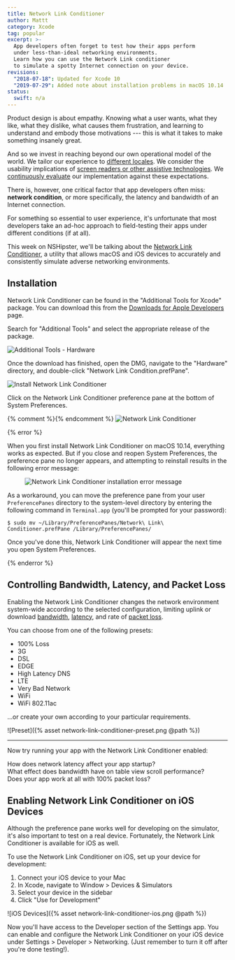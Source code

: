 ```yaml
---
title: Network Link Conditioner
author: Mattt
category: Xcode
tag: popular
excerpt: >-
  App developers often forget to test how their apps perform
  under less-than-ideal networking environments.
  Learn how you can use the Network Link conditioner 
  to simulate a spotty Internet connection on your device.
revisions:
  "2018-07-18": Updated for Xcode 10
  "2019-07-29": Added note about installation problems in macOS 10.14
status:
  swift: n/a
---
```


Product design is about empathy.
Knowing what a user wants,
what they like,
what they dislike,
what causes them frustration,
and learning to understand and embody those motivations ---
this is what it takes to make something insanely great.

And so we invest in reaching beyond our own operational model of the world.
We tailor our experience to
[different locales](/nslocalizedstring/).
We consider the usability implications of
[screen readers or other assistive technologies](/uiaccessibility/).
We [continuously evaluate](/unit-testing/)
our implementation against these expectations.

There is, however,
one critical factor that app developers often miss:
**network condition**,
or more specifically,
the latency and bandwidth of an Internet connection.

For something so essential to user experience,
it's unfortunate that most developers take an ad-hoc approach
to field-testing their apps under different conditions
(if at all).

This week on NSHipster,
we'll be talking about the
[Network Link Conditioner](https://developer.apple.com/download/more/?q=Additional%20Tools),
a utility that allows macOS and iOS devices
to accurately and consistently simulate adverse networking environments.

## Installation

Network Link Conditioner can be found
in the "Additional Tools for Xcode" package.
You can download this from the
[Downloads for Apple Developers](https://developer.apple.com/download/more/?q=Additional%20Tools)
page.

Search for "Additional Tools"
and select the appropriate release of the package.

<picture>
    <source srcset="{% asset network-link-conditioner-dmg--dark.png @path %}" media="(prefers-color-scheme: dark)">
    <img src="{% asset network-link-conditioner-dmg--light.png @path %}" alt="Additional Tools - Hardware" loading=lazy>
</picture>

Once the download has finished,
open the DMG,
navigate to the "Hardware" directory,
and double-click "Network Link Condition.prefPane".

<picture>
    <source srcset="{% asset network-link-conditioner-install--dark.png @path %}" media="(prefers-color-scheme: dark)">
    <img src="{% asset network-link-conditioner-install--light.png @path %}" alt="Install Network Link Conditioner" loading=lazy>
</picture>

Click on the Network Link Conditioner preference pane
at the bottom of System Preferences.

<picture>
    {% comment %}<source srcset="{% network-link-conditioner-preference-pane--dark.png @path %}" media="(prefers-color-scheme: dark)">{% endcomment %}
    <img src="{% asset network-link-conditioner-preference-pane--light.png @path %}" alt="Network Link Conditioner" loading=lazy>
</picture>

{% error %}

When you first install Network Link Conditioner on macOS 10.14,
everything works as expected.
But if you close and reopen System Preferences,
the preference pane no longer appears,
and attempting to reinstall results in the following error message:

<figure>

<picture>
    <source srcset="{% asset network-link-conditioner-installation-error--dark.png @path %}" media="(prefers-color-scheme: dark)">
    <img src="{% asset network-link-conditioner-installation-error--light.png @path %}" alt="Network Link Conditioner installation error message" loading=lazy>
</picture>

<figcaption hidden>

> **You can’t install the “Network Link Conditioner” preferences.**<br/>
> “Network Link Conditioner” preferences is installed with macOS and can’t be replaced.

</figcaption>
</figure>

As a workaround,
you can move the preference pane
from your user `PreferencePanes` directory to the system-level directory
by entering the following command in `Terminal.app`
(you'll be prompted for your password):

```terminal
$ sudo mv ~/Library/PreferencePanes/Network\ Link\ Conditioner.prefPane /Library/PreferencePanes/
```

Once you've done this,
Network Link Conditioner will appear
the next time you open System Preferences.

{% enderror %}

## Controlling Bandwidth, Latency, and Packet Loss

Enabling the Network Link Conditioner
changes the network environment system-wide
according to the selected configuration,
limiting uplink or download
[bandwidth](https://en.wikipedia.org/wiki/Bandwidth_%28computing%29),
[latency](https://en.wikipedia.org/wiki/Latency_%28engineering%29%23Communication_latency), and rate of
[packet loss](https://en.wikipedia.org/wiki/Packet_loss).

You can choose from one of the following presets:

- 100% Loss
- 3G
- DSL
- EDGE
- High Latency DNS
- LTE
- Very Bad Network
- WiFi
- WiFi 802.11ac

...or create your own according to your particular requirements.

![Preset]({% asset network-link-conditioner-preset.png @path %})

---

Now try running your app with the Network Link Conditioner enabled:

How does network latency affect your app startup? <br/>
What effect does bandwidth have on table view scroll performance? <br/>
Does your app work at all with 100% packet loss?

## Enabling Network Link Conditioner on iOS Devices

Although the preference pane works well for developing on the simulator,
it's also important to test on a real device.
Fortunately,
the Network Link Conditioner is available for iOS as well.

To use the Network Link Conditioner on iOS,
set up your device for development:

1.  Connect your iOS device to your Mac
2.  In Xcode, navigate to Window > Devices & Simulators
3.  Select your device in the sidebar
4.  Click "Use for Development"

![iOS Devices]({% asset network-link-conditioner-ios.png @path %})

Now you'll have access to the Developer section of the Settings app.
You can enable and configure the Network Link Conditioner
on your iOS device under Settings > Developer > Networking.
(Just remember to turn it off after you're done testing!).
